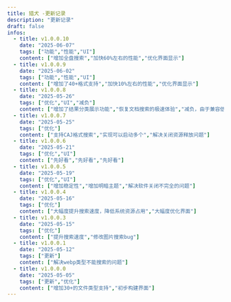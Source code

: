 ```yaml
---
title: 猎犬 -更新记录
description: "更新记录"
draft: false
infos:
  - title: v1.0.0.10
    date: "2025-06-07"
    tags: ["功能","性能","UI"]
    content: ["增加全盘搜索","加快60%左右的性能","优化界面显示"] 
  - title: v1.0.0.9
    date: "2025-06-02"
    tags: ["功能","性能","UI"]
    content: ["增加了40+格式支持","加快10%左右的性能","优化界面显示"] 
  - title: v1.0.0.8
    date: "2025-05-26"
    tags: ["优化","UI","减负"]
    content: ["增加了结果分类展示功能","恢复文档搜索的极速体验","减负，由于兼容低端电脑，移除了图片及压缩文件的搜索"] 
  - title: v1.0.0.7
    date: "2025-05-25"
    tags: ["优化"]
    content: ["支持CAJ格式搜索","实现可以启动多个","解决关闭资源释放问题"] 
  - title: v1.0.0.6
    date: "2025-05-21"
    tags: ["优化","UI"]
    content: ["先好看","先好看","先好看"] 
  - title: v1.0.0.5
    date: "2025-05-19"
    tags: ["优化","UI"]
    content: ["增加稳定性","增加明暗主题","解决软件关闭不完全的问题"] 
  - title: v1.0.0.4
    date: "2025-05-16"
    tags: ["优化"]
    content: ["大幅度提升搜索速度，降低系统资源占用","大幅度优化界面"] 
  - title: v1.0.0.3
    date: "2025-05-15"
    tags: ["优化"]
    content: ["提升搜索速度","修改图片搜索bug"] 
  - title: v1.0.0.1
    date: "2025-05-12"
    tags: ["更新"]
    content: ["解决webp类型不能搜索的问题"]  
  - title: v1.0.0.0
    date: "2025-05-05"
    tags: ["更新","优化"]
    content: ["增加30+的文件类型支持","初步构建界面"]
---
```

